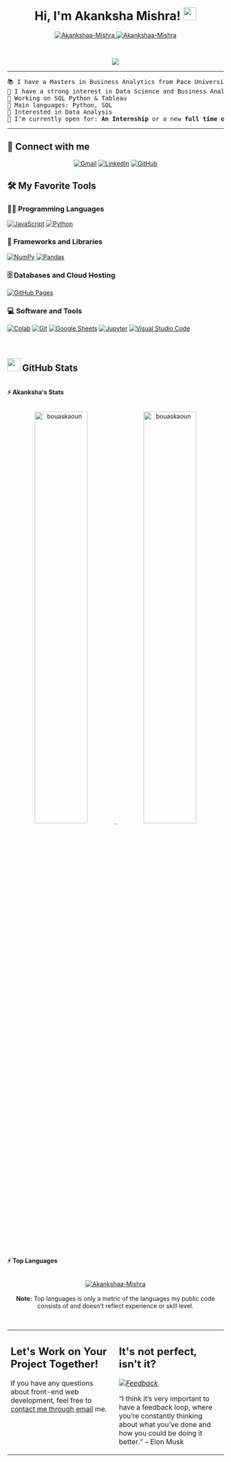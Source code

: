 <h1 align="center">
Hi, I'm Akanksha Mishra!
	<a href="https://github.com/Akankshaa-Mishra" target="_self">
		<img src="https://media.giphy.com/media/hvRJCLFzcasrR4ia7z/giphy.gif" width="30">
	</a>
</h1>
<p align="center">
	<a href="https://github.com/Akankshaa-Mishra">
		<img src="https://komarev.com/ghpvc/?username=Akankshaa-Mishra&label=Profile%20views&color=0e75b6&style=flat" alt="Akankshaa-Mishra" />
	</a>
	<a href="https://github.com/Akankshaa-Mishra">
		<img src="https://img.shields.io/github/followers/Akankshaa-Mishra?label=Followers" alt="Akankshaa-Mishra" />
	</a>
</p>
<br/>
<p align="center">
	<a href="https://github.com/Akankshaa-Mishra">
		<img src="https://readme-typing-svg.herokuapp.com?lines=Business+Analytics+Proffesional;Freelancer;DS%20|%20AI%20|%20ML%20Enthusiastic;Always%20learning%20new%20things&center=true&width=380&height=45">
	</a>
</p>

<hr>

<pre>
📚 I have a Masters in Business Analytics from Pace University in New York
📝 I have a strong interest in Data Science and Business Analysis
🔭 Working on SQL Python & Tableau
🌟 Main languages: Python, SQL
🚩 Interested in Data Analysis
🤔 I’m currently open for: <b>An Internship</b> or a new <b>full time opportunity</b>,
</pre>
<hr>

## 🤝 Connect with me
<p align="center">
	<a href="mailto:akanksha.m2507@gmail.com"><img img src="https://img.shields.io/badge/gmail-%23EA4335.svg?style=plastic&logo=gmail&logoColor=white" alt="Gmail"/></a>
	<a href="https://www.linkedin.com/in/Akanksha95/"><img src="https://img.shields.io/badge/linkedin-%230A66C2.svg?style=plastic&logo=linkedin&logoColor=white" alt="LinkedIn"/></a>
	<a href="https://github.com/Akankshaa-Mishra"><img src="https://img.shields.io/badge/github-%23181717.svg?style=plastic&logo=github&logoColor=white" alt="GitHub"/></a>
</p>

## 🛠️ My Favorite Tools

### 👨‍💻 Programming Languages

<p>
    <a href="https://github.com/Akankshaa-Mishra"><img alt="JavaScript" src="https://img.shields.io/badge/JavaScript%20-%23F7DF1E.svg?logo=SQL&logoColor=black"></a>
    <a href="https://github.com/Akankshaa-Mishra"><img alt="Python" src="https://img.shields.io/badge/Python%20-%2314354C.svg?logo=python&logoColor=white"></a>

### 🧰 Frameworks and Libraries

<p>
    <a href="https://github.com/Akankshaa-Mishra"><img alt="NumPy" src="https://img.shields.io/badge/Numpy%20-%23013243.svg?logo=numpy&logoColor=white"></a>
    <a href="https://github.com/Akankshaa-Mishra"><img alt="Pandas" src="https://img.shields.io/badge/Pandas%20-%23150458.svg?logo=pandas&logoColor=white"></a>
</p>

### 🗄️ Databases and Cloud Hosting

<p>
    <a href="https://github.com/Akankshaa-Mishra"><img alt="GitHub Pages" src="https://img.shields.io/badge/GitHub%20Pages-%23327FC7.svg?logo=github&logoColor=white"></a>
   
</p>

### 💻 Software and Tools

<p>
    <a href="https://github.com/Akankshaa-Mishra"><img alt="Colab" src="https://img.shields.io/badge/Colab-00b56a.svg?logo=google-colab&logoColor=white"></a>
    <a href="https://github.com/Akankshaa-Mishra"><img alt="Git" src="https://img.shields.io/badge/Git%20-%23F05033.svg?logo=git&logoColor=white"></a>
    <a href="https://github.com/Akankshaa-Mishra"><img alt="Google Sheets" src="https://img.shields.io/badge/Google%20Sheets%20-%2334A853.svg?logo=google%20sheets&logoColor=white"></a>
    <a href="https://github.com/Akankshaa-Mishra"><img alt="Jupyter" src="https://img.shields.io/badge/Jupyter%20-%23F37626.svg?logo=Jupyter&logoColor=white"></a>
    <a href="https://github.com/Akankshaa-Mishra"><img alt="Visual Studio Code" src="https://img.shields.io/badge/Visual%20Studio%20Code-0078d7.svg?logo=visual-studio-code&logoColor=white"></a>
</p>
</br>

<!--
### 👨🏽‍💻 Workspace
<p>
    <a href="https://github.com/Akankshaa-Mishra"><img alt="Macbook Air M1" src="https://img.shields.io/badge/Apple-MacBook_Air_2020-999999?style=for-the-badge&logo=apple&logoColor=white"></a>
    <a href="https://github.com/Akankshaa-Mishra"><img alt="Spotify" src="https://img.shields.io/badge/Spotify-1ED760?&style=for-the-badge&logo=spotify&logoColor=white"></a>
</p>
-->


## <a href="https://github.com/Akankshaa-Mishra"><img src="https://www.blumbergdigital.com/wp-content/uploads/2020/10/stats-graphic-statistics-business-512.png" width="30"></a> GitHub Stats

<br/>
<summary><b>⚡ Akanksha's Stats</b></summary>
<br/>
<p align="center">
	<a href="https://github.com/Akankshaa-Mishra">
	<img width="49.5%" src="https://github-readme-stats.vercel.app/api?username=bouaskaoun&show_icons=true" alt="bouaskaoun">
	<img width="49.5%" src="https://github-readme-streak-stats.herokuapp.com/?user=bouaskaoun" alt="bouaskaoun">
	</a>
	<br/>
</p>
<br/>
<!--
<summary><b>⚡ Activity graph</b></summary>
<br/>
<p align="center">
	<a href="https://github.com/Akankshaa-Mishra">
		<img src="https://activity-graph.herokuapp.com/graph?username=Akankshaa-Mishra&bg_color=ffffff&color=000000&line=000000&point=000000&area=true&hide_border=true" alt="bouaskaoun">
	</a>
</p>
<br/>
-->
<summary><b>⚡ Top Languages</b></summary>
<br/>

<p align="center">
	<a href="https://github.com/Akankshaa-Mishra">
	<img src="https://github-readme-stats.vercel.app/api/top-langs/?username=Akankshaa-Mishra&langs_count=8&layout=compact" alt="Akankshaa-Mishra">
	</a>
	<br/>
<br/>
<b>Note:</b> Top languages is only a metric of the languages my public code consists of and doesn't reflect experience or skill level.
</p>
<br/>

<table style="border: none">
  <tr>
  <td width="50%" valign="top">

## Let's Work on Your Project Together!

If you have any questions about front-end web development, feel free to <a href="mailto:akanksha.m2507@gmail.com">contact me through email</a> me.



  </td>
  <td width="50%" valign="top">

## It's not perfect, isn't it?

*<a href="https://github.com/Akankshaa-Mishra"><img alt="Feedback" src="https://img.shields.io/badge/Ask%20me-anything-1abc9c.svg"></a>*

“I think it’s very important to have a feedback loop, where you’re constantly thinking about what you’ve done and how you could be doing it better.”
– Elon Musk

  </td>
  </tr>
</table>
